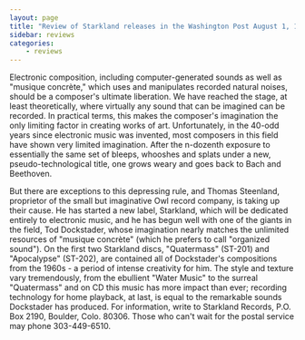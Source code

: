 ```yaml
---
layout: page
title: "Review of Starkland releases in the Washington Post August 1, 1993, by Joseph McLellan"
sidebar: reviews
categories:
    - reviews
---
```


Electronic composition, including computer-generated sounds as well as "musique concrète," which uses and manipulates recorded natural noises, should be a composer's ultimate liberation. We have reached the stage, at least theoretically, where virtually any sound that can be imagined can be recorded. In practical terms, this makes the composer's imagination the only limiting factor in creating works of art. Unfortunately, in the 40-odd years since electronic music was invented, most composers in this field have shown very limited imagination. After the n-dozenth exposure to essentially the same set of bleeps, whooshes and splats under a new, pseudo-technological title, one grows weary and goes back to Bach and Beethoven.

But there are exceptions to this depressing rule, and Thomas Steenland, proprietor of the small but imaginative Owl record company, is taking up their cause. He has started a new label, Starkland, which will be dedicated entirely to electronic music, and he has begun well with one of the giants in the field, Tod Dockstader, whose imagination nearly matches the unlimited resources of "musique concrète" (which he prefers to call "organized sound"). On the first two Starkland discs, "Quatermass" (ST-201) and "Apocalypse" (ST-202), are contained all of Dockstader's compositions from the 1960s - a period of intense creativity for him. The style and texture vary tremendously, from the ebullient "Water Music" to the surreal "Quatermass" and on CD this music has more impact than ever; recording technology for home playback, at last, is equal to the remarkable sounds Dockstader has produced. For information, write to Starkland Records, P.O. Box 2190, Boulder, Colo. 80306. Those who can't wait for the postal service may phone 303-449-6510.

